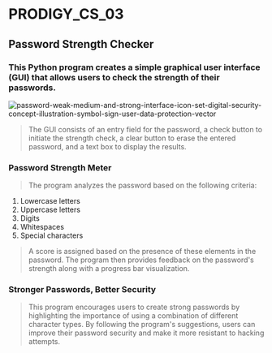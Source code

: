 # PRODIGY_CS_03

## Password Strength Checker

### This Python program creates a simple graphical user interface (GUI) that allows users to check the strength of their passwords. 

![password-weak-medium-and-strong-interface-icon-set-digital-security-concept-illustration-symbol-sign-user-data-protection-vector](https://github.com/soheilsheikh/PRODIGY_CS_03/assets/96125177/c37f190f-5513-4fff-86d8-151381856859)


> The GUI consists of an entry field for the password, a check button to initiate the strength check, a clear button to erase the entered password, and a text box to display the results.


### Password Strength Meter

> The program analyzes the password based on the following criteria:
 1. Lowercase letters
 2. Uppercase letters
 3. Digits
 4. Whitespaces
 5. Special characters

>A score is assigned based on the presence of these elements in the password. The program then provides feedback on the password's strength along with a progress bar visualization.

### Stronger Passwords, Better Security

> This program encourages users to create strong passwords by highlighting the importance of using a combination of different character types. By following the program's suggestions, users can improve their password security and make it more resistant to hacking attempts.
